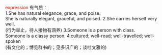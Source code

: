 <font color="red">expression</font>
有气质：  
1.She has natural elegance, grace, and poise.  
  She is naturally elegant, graceful, and poised.
2.She carries herself very well.  
    (行为举止，待人接物有涵养)
3.Someone is a person with class.  
  Someone is a classy person.
4.cultured; well-read; well-travelled; well-spoken  
     (有文化的；博览群书的；见多识广的；谈吐文雅的)




